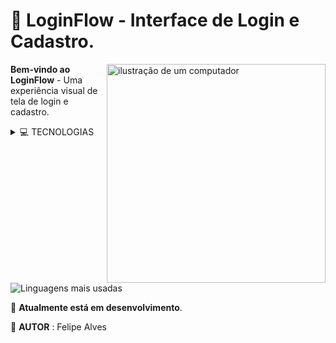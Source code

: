 # 🎨 **LoginFlow** - Interface de Login e Cadastro.

<img src="https://raw.githubusercontent.com/MicaelliMedeiros/micaellimedeiros/master/image/computer-illustration.png" alt="ilustração de um computador" min-width="400px" max-width="400px" width="350px" align="right">

<div align="left">

**Bem-vindo ao LoginFlow** - Uma experiência visual de tela de login e cadastro.

<details>
<summary>💻 TECNOLOGIAS</summary>

  ![HTML5](https://img.shields.io/badge/HTML5-E34F26?style=for-the-badge&logo=html5&logoColor=white)
  ![CSS3](https://img.shields.io/badge/CSS3-1572B6?style=for-the-badge&logo=css3&logoColor=white)
</details>

</div>

![Linguagens mais usadas](https://img.shields.io/github/languages/top/felipealves06/loginflow)

🔄 **Atualmente está em desenvolvimento**.

👤 **AUTOR** : Felipe Alves